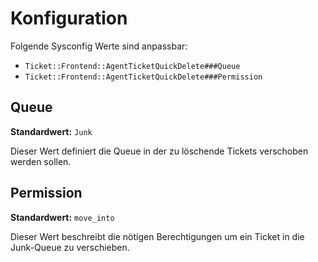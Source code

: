 # Konfiguration

Folgende Sysconfig Werte sind anpassbar:

- `Ticket::Frontend::AgentTicketQuickDelete###Queue`
- `Ticket::Frontend::AgentTicketQuickDelete###Permission`

## Queue

**Standardwert:** `Junk`

Dieser Wert definiert die Queue in der zu löschende Tickets verschoben werden sollen.

## Permission

**Standardwert:** `move_into`

Dieser Wert beschreibt die nötigen Berechtigungen um ein Ticket in die Junk-Queue zu verschieben.
